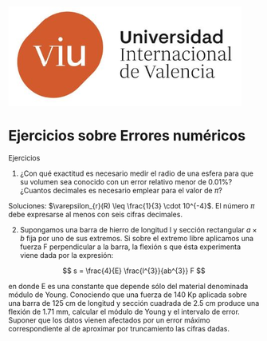 ![Logo Univ](./images/logo_Univ_Int_Val.jpg "Logo Univ")

# Ejercicios sobre Errores numéricos #

Ejercicios

1. ¿Con qué exactitud es necesario medir el radio de una esfera para que 
su volumen sea conocido con un error relativo menor de 0.01%? 
¿Cuantos decimales es necesario emplear para el valor de $\pi$?

Soluciones: $\varepsilon_{r}(R) \leq \frac{1}{3} \cdot
10^{-4}$. 
El número $\pi$ debe expresarse al menos con seis cifras decimales.

2. Supongamos una barra de hierro de longitud l y sección rectangular 
$a \times b$ fija por uno de sus extremos. Si sobre el extremo libre 
aplicamos una fuerza F perpendicular a la barra, la flexión s que ésta 
experimenta viene dada por la expresión:

$$ s = \frac{4}{E} \frac{l^{3}}{ab^{3}} F $$

en donde E es una constante que depende sólo del material denominada módulo de Young. Conociendo que una fuerza de 140 Kp aplicada sobre una barra de 125 cm de longitud y sección cuadrada de 2.5 cm produce una flexión de 1.71 mm, calcular el módulo de Young y el intervalo de error. Suponer que los datos vienen afectados por un error máximo correspondiente al de aproximar por truncamiento las cifras dadas.